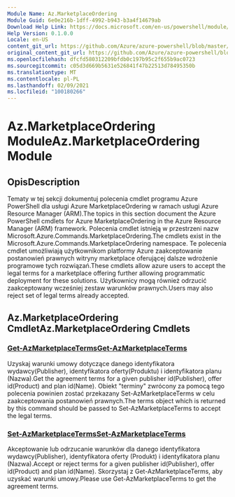 ```yaml
---
Module Name: Az.MarketplaceOrdering
Module Guid: 6e0e216b-1dff-4992-b943-b3a4f14679ab
Download Help Link: https://docs.microsoft.com/en-us/powershell/module/az.marketplaceordering
Help Version: 0.1.0.0
Locale: en-US
content_git_url: https://github.com/Azure/azure-powershell/blob/master/src/MarketplaceOrdering/MarketplaceOrdering/help/Az.MarketplaceOrdering.md
original_content_git_url: https://github.com/Azure/azure-powershell/blob/master/src/MarketplaceOrdering/MarketplaceOrdering/help/Az.MarketplaceOrdering.md
ms.openlocfilehash: dfcfd580312209bfdb0c197b95c2f655b9ac0723
ms.sourcegitcommit: c05d3d669b5631e526841f47b22513d78495350b
ms.translationtype: MT
ms.contentlocale: pl-PL
ms.lasthandoff: 02/09/2021
ms.locfileid: "100180266"
---
```

# <span data-ttu-id="d3ee1-101">Az.MarketplaceOrdering Module</span><span class="sxs-lookup"><span data-stu-id="d3ee1-101">Az.MarketplaceOrdering Module</span></span>
## <span data-ttu-id="d3ee1-102">Opis</span><span class="sxs-lookup"><span data-stu-id="d3ee1-102">Description</span></span>
<span data-ttu-id="d3ee1-103">Tematy w tej sekcji dokumentuj polecenia cmdlet programu Azure PowerShell dla usługi Azure MarketplaceOrdering w ramach usługi Azure Resource Manager (ARM).</span><span class="sxs-lookup"><span data-stu-id="d3ee1-103">The topics in this section document the Azure PowerShell cmdlets for Azure MarketplaceOrdering in the Azure Resource Manager (ARM) framework.</span></span> <span data-ttu-id="d3ee1-104">Polecenia cmdlet istnieją w przestrzeni nazw Microsoft.Azure.Commands.MarketplaceOrdering.</span><span class="sxs-lookup"><span data-stu-id="d3ee1-104">The cmdlets exist in the Microsoft.Azure.Commands.MarketplaceOrdering namespace.</span></span> <span data-ttu-id="d3ee1-105">Te polecenia cmdlet umożliwiają użytkownikom platformy Azure zaakceptowanie postanowień prawnych witryny marketplace oferującej dalsze wdrożenie programowe tych rozwiązań.</span><span class="sxs-lookup"><span data-stu-id="d3ee1-105">These cmdlets allow azure users to accept the legal terms for a marketplace offering further allowing programmatic deployment for these solutions.</span></span> <span data-ttu-id="d3ee1-106">Użytkownicy mogą również odrzucić zaakceptowany wcześniej zestaw warunków prawnych.</span><span class="sxs-lookup"><span data-stu-id="d3ee1-106">Users may also reject set of legal terms already accepted.</span></span>

## <span data-ttu-id="d3ee1-107">Az.MarketplaceOrdering Cmdlet</span><span class="sxs-lookup"><span data-stu-id="d3ee1-107">Az.MarketplaceOrdering Cmdlets</span></span>
### [<span data-ttu-id="d3ee1-108">Get-AzMarketplaceTerms</span><span class="sxs-lookup"><span data-stu-id="d3ee1-108">Get-AzMarketplaceTerms</span></span>](Get-AzMarketplaceTerms.md)
<span data-ttu-id="d3ee1-109">Uzyskaj warunki umowy dotyczące danego identyfikatora wydawcy(Publisher), identyfikatora oferty(Produktu) i identyfikatora planu (Nazwa).</span><span class="sxs-lookup"><span data-stu-id="d3ee1-109">Get the agreement terms for a given publisher id(Publisher), offer id(Product) and plan id(Name).</span></span> <span data-ttu-id="d3ee1-110">Obiekt "terminy" zwrócony za pomocą tego polecenia powinien zostać przekazany Set-AzMarketplaceTerms w celu zaakceptowania postanowień prawnych.</span><span class="sxs-lookup"><span data-stu-id="d3ee1-110">The terms object which is returned by this command should be passed to Set-AzMarketplaceTerms to accept the legal terms.</span></span>

### [<span data-ttu-id="d3ee1-111">Set-AzMarketplaceTerms</span><span class="sxs-lookup"><span data-stu-id="d3ee1-111">Set-AzMarketplaceTerms</span></span>](Set-AzMarketplaceTerms.md)
<span data-ttu-id="d3ee1-112">Akceptowanie lub odrzucanie warunków dla danego identyfikatora wydawcy(Publisher), identyfikatora oferty (Produkt) i identyfikatora planu (Nazwa).</span><span class="sxs-lookup"><span data-stu-id="d3ee1-112">Accept or reject terms for a given publisher id(Publisher), offer id(Product) and plan id(Name).</span></span> <span data-ttu-id="d3ee1-113">Skorzystaj z Get-AzMarketplaceTerms, aby uzyskać warunki umowy.</span><span class="sxs-lookup"><span data-stu-id="d3ee1-113">Please use Get-AzMarketplaceTerms to get the agreement terms.</span></span>


